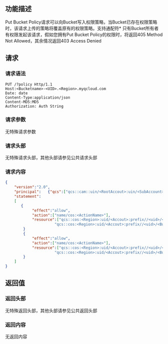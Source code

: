 ## 功能描述
Put Bucket Policy请求可以向Bucket写入权限策略，当Bucket已存在权限策略时，该请求上传的策略将覆盖原有的权限策略。支持通配符*
只有Bucket所有者有权限发起该请求，假如您拥有Put Bucket Policy的权限时，将返回405 Method Not Allowed，其余情况返回403 Access Denied

## 请求

### 请求语法

```http
PUT /?policy Http/1.1
Host:<Bucketname>-<UID>.<Region>.myqcloud.com
Date: date
Content-Type:application/json
Content-MD5:MD5
Authorization: Auth String
```

### 请求参数

无特殊请求参数

### 请求头部

无特殊请求头部，其他头部请参见公共请求头部

### 请求内容

```json
{	
    "version":"2.0",
    "principal":   {"qcs":["qcs::cam::uin/<RootAccout>:uin/<SubAccount>","qcs::cam::uin/<RootAccout>:uin/<SubAccount>"]},
    "statement":
    [
       {
            "effect":"allow",        
            "action":["name/cos:<ActionName>"],
            "resource":["qcs::cos:<Region>:uid/<Accout>:prefix//<uid>/<BucketName>/<ObjectName>",
                      "qcs::cos:<Region>:uid/<Accout>:prefix//<uid>/<BucketName>/[dir1]/*"],
        }
        {
            "effect":"allow",        
            "action":["name/cos:<ActionName>"],
            "resource":["qcs::cos:<Region>:uid/<Accout>:prefix//<uid>/<BucketName>/<ObjectName>",
                      "qcs::cos:<Region>:uid/<Accout>:prefix//<uid>/<BucketName>/[dir1]/*"],
        }
    ]
}
```

## 返回值

### 返回头部

无特殊返回头部，其他头部请参见公共返回头部

### 返回内容

无返回内容